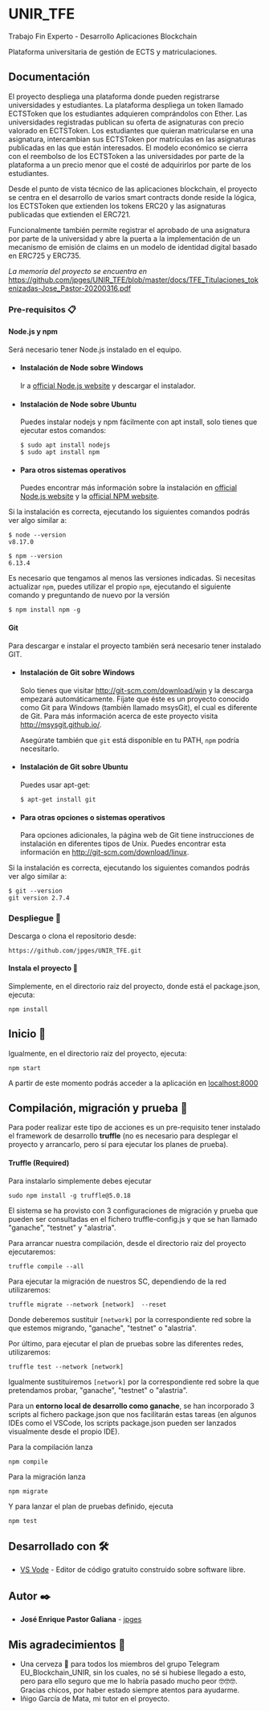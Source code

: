 # UNIR_TFE

Trabajo Fin Experto - Desarrollo Aplicaciones Blockchain

Plataforma universitaria de gestión de ECTS y matriculaciones.

## Documentación

El proyecto despliega una plataforma donde pueden registrarse universidades y estudiantes. La plataforma despliega un token
llamado ECTSToken que los estudiantes adquieren comprándolos con Ether. Las universidades registradas publican su oferta de asignaturas
con precio valorado en ECTSToken. Los estudiantes que quieran matricularse en una asignatura, intercambian sus ECTSToken por matrículas 
en las asignaturas publicadas en las que están interesados. El modelo económico se cierra con el reembolso de los ECTSToken a las 
universidades por parte de la plataforma a un precio menor que el costé de adquirirlos por parte de los estudiantes.

Desde el punto de vista técnico de las aplicaciones blockchain, el proyecto se centra en el desarrollo de varios smart contracts 
donde reside la lógica, los ECTSToken que extienden los tokens ERC20 y las asignaturas publicadas que extienden el ERC721. 

Funcionalmente también permite registrar el aprobado de una asignatura por parte de la universidad y abre la puerta a la implementación
de un mecanismo de emisión de claims en un modelo de identidad digital basado en ERC725 y ERC735.

_La memoria del proyecto se encuentra en_ 
https://github.com/jpges/UNIR_TFE/blob/master/docs/TFE_Titulaciones_tokenizadas-Jose_Pastor-20200316.pdf


### Pre-requisitos 📋

#### Node.js y npm

Será necesario tener Node.js instalado en el equipo.

- #### Instalación de Node sobre Windows

  Ir a [official Node.js website](https://nodejs.org/) y descargar el instalador.

- #### Instalación de Node sobre Ubuntu

  Puedes instalar nodejs y npm fácilmente con apt install, solo tienes que ejecutar estos comandos:

      $ sudo apt install nodejs
      $ sudo apt install npm

- #### Para otros sistemas operativos
  Puedes encontrar más información sobre la instalación en [official Node.js website](https://nodejs.org/) y la [official NPM website](https://npmjs.org/).

Si la instalación es correcta, ejecutando los siguientes comandos podrás ver algo similar a: 

    $ node --version
    v8.17.0

    $ npm --version
    6.13.4

Es necesario que tengamos al menos las versiones indicadas. Si necesitas actualizar `npm`, puedes utilizar el propio `npm`, ejecutando el siguiente comando y preguntando de nuevo por la versión

    $ npm install npm -g
    
   
#### Git

Para descargar e instalar el proyecto también será necesario tener instalado GIT.

- #### Instalación de Git sobre Windows

  Solo tienes que visitar http://git-scm.com/download/win y la descarga empezará automáticamente. Fíjate que éste es un proyecto conocido como Git para Windows (también llamado msysGit), el cual es diferente de Git. Para más información acerca de este proyecto visita http://msysgit.github.io/.
  
  Asegúrate también que `git` está disponible en tu PATH, `npm` podría necesitarlo.

- #### Instalación de Git sobre Ubuntu

  Puedes usar apt-get:
  	````
    $ apt-get install git
    ````
- #### Para otras opciones o sistemas operativos
  Para opciones adicionales, la página web de Git tiene instrucciones de instalación en diferentes tipos de Unix. Puedes encontrar esta información en http://git-scm.com/download/linux.

Si la instalación es correcta, ejecutando los siguientes comandos podrás ver algo similar a: 

    $ git --version
    git version 2.7.4

### Despliegue 🔧

Descarga o clona el repositorio desde:
```
https://github.com/jpges/UNIR_TFE.git
```

#### Instala el proyecto :hammer:
Simplemente, en el directorio raiz del proyecto, donde está el package.json, ejecuta:
```
npm install
```

## Inicio :rocket:

Igualmente, en el directorio raiz del proyecto, ejecuta:

```
npm start
```  

A partir de este momento podrás acceder a la aplicación en [localhost:8000](http://localhost:8000)


## Compilación, migración y prueba :construction:

Para poder realizar este tipo de acciones es un pre-requisito tener instalado el framework de desarrollo **truffle** (no es necesario para desplegar el proyecto y arrancarlo, pero sí para ejecutar los planes de prueba).

#### Truffle (Required) ####
Para instalarlo simplemente debes ejecutar
````
sudo npm install -g truffle@5.0.18
````

El sistema se ha provisto con 3 configuraciones de migración y prueba que pueden ser consultadas en el fichero truffle-config.js y que se han llamado "ganache", "testnet" y "alastria".

Para arrancar nuestra compilación, desde el directorio raiz del proyecto ejecutaremos:
````
truffle compile --all
````
Para ejecutar la migración de nuestros SC, dependiendo de la red utilizaremos:
````
truffle migrate --network [network]  --reset
````
Donde deberemos sustituir ````[network]```` por la correspondiente red sobre la que estemos migrando, "ganache", "testnet" o "alastria".

Por último, para ejecutar el plan de pruebas sobre las diferentes redes, utilizaremos:
````
truffle test --network [network]
````
Igualmente sustituiremos ````[network]```` por la correspondiente red sobre la que pretendamos probar, "ganache", "testnet" o "alastria".

Para un **entorno local de desarrollo como ganache**, se han incorporado 3 scripts al fichero package.json que nos facilitarán estas tareas (en algunos IDEs como el VSCode, los scripts package.json pueden ser lanzados visualmente desde el propio IDE).

Para la compilación lanza 
```
npm compile
```  

Para la migración lanza
```
npm migrate
```  

Y para lanzar el plan de pruebas definido, ejecuta
```
npm test
```  

## Desarrollado con 🛠️

* [VS Vode](https://code.visualstudio.com/) - Editor de código gratuito construido sobre software libre.

## Autor ✒️

* **José Enrique Pastor Galiana** - [jpges](https://github.com/jpges)

## Mis agradecimientos 🎁

* Una cerveza 🍺 para todos los miembros del grupo Telegram EU_Blockchain_UNIR, sin los cuales, no sé si hubiese llegado a esto, pero para ello seguro que me lo habría pasado mucho peor 🤓🤓🤓. Gracias chicos, por haber estado siempre atentos para ayudarme.
* Iñigo García de Mata, mi tutor en el proyecto.

